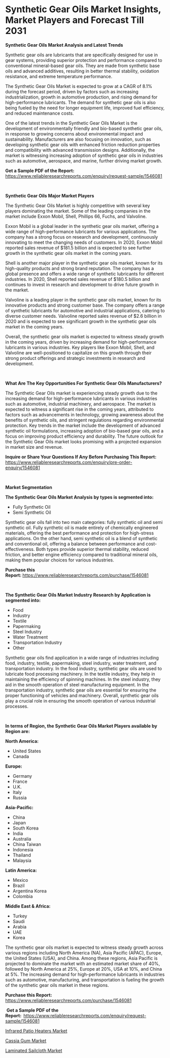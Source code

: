 <p><h1>Synthetic Gear Oils Market Insights, Market Players and Forecast Till 2031</h1></p><p><strong>Synthetic Gear Oils Market Analysis and Latest Trends</strong></p>
<p><p>Synthetic gear oils are lubricants that are specifically designed for use in gear systems, providing superior protection and performance compared to conventional mineral-based gear oils. They are made from synthetic base oils and advanced additives, resulting in better thermal stability, oxidation resistance, and extreme temperature performance.</p><p>The Synthetic Gear Oils Market is expected to grow at a CAGR of 8.1% during the forecast period, driven by factors such as increasing industrialization, growth in automotive production, and rising demand for high-performance lubricants. The demand for synthetic gear oils is also being fueled by the need for longer equipment life, improved fuel efficiency, and reduced maintenance costs.</p><p>One of the latest trends in the Synthetic Gear Oils Market is the development of environmentally friendly and bio-based synthetic gear oils, in response to growing concerns about environmental impact and sustainability. Manufacturers are also focusing on innovation, such as developing synthetic gear oils with enhanced friction reduction properties and compatibility with advanced transmission designs. Additionally, the market is witnessing increasing adoption of synthetic gear oils in industries such as automotive, aerospace, and marine, further driving market growth.</p></p>
<p><strong>Get a Sample PDF of the Report:&nbsp;</strong> <a href="https://www.reliableresearchreports.com/enquiry/request-sample/1546081">https://www.reliableresearchreports.com/enquiry/request-sample/1546081</a></p>
<p>&nbsp;</p>
<p><strong>Synthetic Gear Oils Major Market Players</strong></p>
<p><p>The Synthetic Gear Oils Market is highly competitive with several key players dominating the market. Some of the leading companies in the market include Exxon Mobil, Shell, Phillips 66, Fuchs, and Valvoline.</p><p>Exxon Mobil is a global leader in the synthetic gear oils market, offering a wide range of high-performance lubricants for various applications. The company has a strong focus on research and development, continuously innovating to meet the changing needs of customers. In 2020, Exxon Mobil reported sales revenue of $181.5 billion and is expected to see further growth in the synthetic gear oils market in the coming years.</p><p>Shell is another major player in the synthetic gear oils market, known for its high-quality products and strong brand reputation. The company has a global presence and offers a wide range of synthetic lubricants for different industries. In 2020, Shell reported sales revenue of $180.5 billion and continues to invest in research and development to drive future growth in the market.</p><p>Valvoline is a leading player in the synthetic gear oils market, known for its innovative products and strong customer base. The company offers a range of synthetic lubricants for automotive and industrial applications, catering to diverse customer needs. Valvoline reported sales revenue of $2.6 billion in 2020 and is expected to see significant growth in the synthetic gear oils market in the coming years.</p><p>Overall, the synthetic gear oils market is expected to witness steady growth in the coming years, driven by increasing demand for high-performance lubricants in various industries. Key players like Exxon Mobil, Shell, and Valvoline are well-positioned to capitalize on this growth through their strong product offerings and strategic investments in research and development.</p></p>
<p>&nbsp;</p>
<p><strong>What Are The Key Opportunities For Synthetic Gear Oils Manufacturers?</strong></p>
<p><p>The Synthetic Gear Oils market is experiencing steady growth due to the increasing demand for high-performance lubricants in various industries such as automotive, industrial machinery, and aerospace. The market is expected to witness a significant rise in the coming years, attributed to factors such as advancements in technology, growing awareness about the benefits of synthetic oils, and stringent regulations regarding environmental protection. Key trends in the market include the development of advanced synthetic oil formulations, increasing adoption of bio-based gear oils, and a focus on improving product efficiency and durability. The future outlook for the Synthetic Gear Oils market looks promising with a projected expansion in market size and revenue.</p></p>
<p><strong>Inquire or Share Your Questions If Any Before Purchasing This Report:</strong> <a href="https://www.reliableresearchreports.com/enquiry/pre-order-enquiry/1546081">https://www.reliableresearchreports.com/enquiry/pre-order-enquiry/1546081</a></p>
<p>&nbsp;</p>
<p><strong>Market Segmentation</strong></p>
<p><strong>The Synthetic Gear Oils Market Analysis by types is segmented into:</strong></p>
<p><ul><li>Fully Synthetic Oil</li><li>Semi Synthetic Oil</li></ul></p>
<p><p>Synthetic gear oils fall into two main categories: fully synthetic oil and semi synthetic oil. Fully synthetic oil is made entirely of chemically engineered materials, offering the best performance and protection for high-stress applications. On the other hand, semi synthetic oil is a blend of synthetic and conventional oil, offering a balance between performance and cost-effectiveness. Both types provide superior thermal stability, reduced friction, and better engine efficiency compared to traditional mineral oils, making them popular choices for various industries.</p></p>
<p><strong>Purchase this Report:&nbsp;</strong><a href="https://www.reliableresearchreports.com/purchase/1546081">https://www.reliableresearchreports.com/purchase/1546081</a></p>
<p>&nbsp;</p>
<p><strong>The Synthetic Gear Oils Market Industry Research by Application is segmented into:</strong></p>
<p><ul><li>Food</li><li>Industry</li><li>Textile</li><li>Papermaking</li><li>Steel Industry</li><li>Water Treatment</li><li>Transportation Industry</li><li>Other</li></ul></p>
<p><p>Synthetic gear oils find application in a wide range of industries including food, industry, textile, papermaking, steel industry, water treatment, and transportation industry. In the food industry, synthetic gear oils are used to lubricate food processing machinery. In the textile industry, they help in maintaining the efficiency of spinning machines. In the steel industry, they aid in the smooth operation of steel manufacturing equipment. In the transportation industry, synthetic gear oils are essential for ensuring the proper functioning of vehicles and machinery. Overall, synthetic gear oils play a crucial role in ensuring the smooth operation of various industrial processes.</p></p>
<p>&nbsp;</p>
<p><strong>In terms of Region, the Synthetic Gear Oils Market Players available by Region are:</strong></p>
<p>
    <p> <strong> North America: </strong>
        <ul>
            <li>United States</li>
            <li>Canada</li>
        </ul>
        </p> 
    <p> <strong> Europe: </strong>
        <ul>
            <li>Germany</li>
            <li>France</li>
            <li>U.K.</li>
            <li>Italy</li>
            <li>Russia</li>
        </ul>
        </p> 
    <p> <strong> Asia-Pacific: </strong>
        <ul>
            <li>China</li>
            <li>Japan</li>
            <li>South Korea</li>
            <li>India</li>
            <li>Australia</li>
            <li>China Taiwan</li>
            <li>Indonesia</li>
            <li>Thailand</li>
            <li>Malaysia</li>
        </ul>
        </p> 
    <p> <strong> Latin America: </strong>
        <ul>
            <li>Mexico</li>
            <li>Brazil</li>
            <li>Argentina Korea</li>
            <li>Colombia</li>
        </ul>
        </p> 
    <p> <strong> Middle East & Africa: </strong>
        <ul>
            <li>Turkey</li>
            <li>Saudi</li>
            <li>Arabia</li>
            <li>UAE</li>
            <li>Korea</li>
        </ul>
    </p>
    </p>
<p><p>The synthetic gear oils market is expected to witness steady growth across various regions including North America (NA), Asia Pacific (APAC), Europe, the United States (USA), and China. Among these regions, Asia Pacific is projected to dominate the market with an estimated market share of 40%, followed by North America at 25%, Europe at 20%, USA at 10%, and China at 5%. The increasing demand for high-performance lubricants in industries such as automotive, manufacturing, and transportation is fueling the growth of the synthetic gear oils market in these regions.</p></p>
<p><strong>Purchase this Report: </strong><a href="https://www.reliableresearchreports.com/purchase/1546081">https://www.reliableresearchreports.com/purchase/1546081</a></p>
<p>&nbsp;<strong>Get a Sample PDF of the Report:&nbsp;&nbsp;</strong><a href="https://www.reliableresearchreports.com/enquiry/request-sample/1546081">https://www.reliableresearchreports.com/enquiry/request-sample/1546081</a></p>
<p><strong></strong></p>
<p><p><a href="https://view.publitas.com/reportprime-1/infrared-patio-heaters-market-research-report-forecasted-for-period-from-2023-2030-by-market-type-market-application-and-region/">Infrared Patio Heaters Market</a></p><p><a href="https://view.publitas.com/reportprime-1/cassia-gum-market-with-the-goal-of-estimating-the-market-size-and-future-growth-potential-of-various-market-segments-based-on-component-applications-end-user-and-region/">Cassia Gum Market</a></p><p><a href="https://view.publitas.com/reportprime-1/laminated-sailcloth-market-provides-detailed-segmentation-of-this-market-based-on-type-application-and-region-and-forecast-for-the-period-from-2023-2030/">Laminated Sailcloth Market</a></p></p>